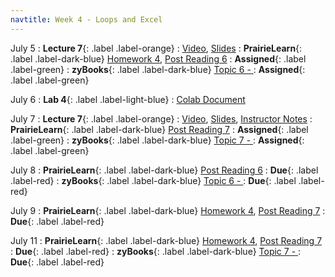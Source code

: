 ```yaml
---
navtitle: Week 4 - Loops and Excel
---
```


July 5
: **Lecture 7**{: .label .label-orange}[](#)
  : [Video](#), [Slides](#)
: **PrairieLearn**{: .label .label-dark-blue}  [Homework 4](#), [Post Reading 6](#)
  : **Assigned**{: .label .label-green} 
: **zyBooks**{: .label .label-dark-blue} [Topic 6 - ](#)
  : **Assigned**{: .label .label-green} 

July 6
: **Lab 4**{: .label .label-light-blue}[](#)
  : [Colab Document](#)

July 7
: **Lecture 7**{: .label .label-orange}[](#)
  : [Video](#), [Slides](#), [Instructor Notes](#)
: **PrairieLearn**{: .label .label-dark-blue}  [Post Reading 7](#)
  : **Assigned**{: .label .label-green} 
: **zyBooks**{: .label .label-dark-blue} [Topic 7 - ](#)
  : **Assigned**{: .label .label-green} 

July 8
: **PrairieLearn**{: .label .label-dark-blue}  [Post Reading 6](#)
  : **Due**{: .label .label-red} 
: **zyBooks**{: .label .label-dark-blue} [Topic 6 - ](#)
  : **Due**{: .label .label-red} 

July 9
: **PrairieLearn**{: .label .label-dark-blue}  [Homework 4](#), [Post Reading 7](#)
  : **Due**{: .label .label-red} 

July 11
: **PrairieLearn**{: .label .label-dark-blue}  [Homework 4](#), [Post Reading 7](#)
  : **Due**{: .label .label-red} 
: **zyBooks**{: .label .label-dark-blue} [Topic 7 - ](#)
  : **Due**{: .label .label-red} 


